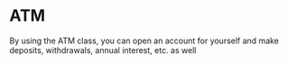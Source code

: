 # ATM

By using the ATM class, you can open an account for yourself and make deposits, withdrawals, annual interest, etc. as well
